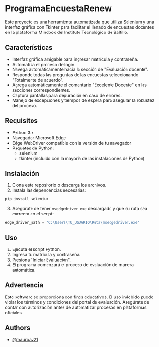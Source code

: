 
# ProgramaEncuestaRenew

Este proyecto es una herramienta automatizada que utiliza Selenium y una interfaz gráfica con Tkinter para facilitar el llenado de encuestas docentes en la plataforma Mindbox del Instituto Tecnológico de Saltillo.

## Características

- Interfaz gráfica amigable para ingresar matrícula y contraseña.
- Automatiza el proceso de login.
- Navega automáticamente hacia la sección de "Evaluación docente".
- Responde todas las preguntas de las encuestas seleccionando "Totalmente de acuerdo".
- Agrega automáticamente el comentario "Excelente Docente" en las secciones correspondientes.
- Captura pantallas para depuración en caso de errores.
- Manejo de excepciones y tiempos de espera para asegurar la robustez del proceso.

## Requisitos

- Python 3.x
- Navegador Microsoft Edge
- Edge WebDriver compatible con la versión de tu navegador
- Paquetes de Python:
  - selenium
  - tkinter (incluido con la mayoría de las instalaciones de Python)

## Instalación

1. Clona este repositorio o descarga los archivos.
2. Instala las dependencias necesarias:

```bash
pip install selenium
```

3. Asegúrate de tener `msedgedriver.exe` descargado y que su ruta sea correcta en el script:

```python
edge_driver_path = 'C:\Users\TU_USUARIO\Ruta\msedgedriver.exe'
```

## Uso

1. Ejecuta el script Python.
2. Ingresa tu matrícula y contraseña.
3. Presiona "Iniciar Evaluación".
4. El programa comenzará el proceso de evaluación de manera automática.

## Advertencia

Este software se proporciona con fines educativos. El uso indebido puede violar los términos y condiciones del portal de evaluación. Asegúrate de contar con autorización antes de automatizar procesos en plataformas oficiales.



## Authors

- [@mauroav21](https://www.github.com/mauroav21)

